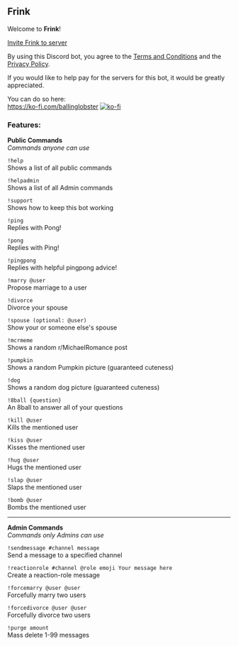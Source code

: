 ## Frink

Welcome to **Frink**!

[Invite Frink to server](https://discord.com/oauth2/authorize?client_id=1388298395503952065)

By using this Discord bot, you agree to the [Terms and Conditions](https://github.com/ballinglobster/frink/blob/main/TERMS.md#terms-of-service) and the [Privacy Policy](https://github.com/ballinglobster/frink/blob/main/PRIVACY.md#privacy-policy).

If you would like to help pay for the servers for this bot, it would be greatly appreciated.

You can do so here:  
https://ko-fi.com/ballinglobster
[![ko-fi](https://ko-fi.com/img/githubbutton_sm.svg)](https://ko-fi.com/T6T1ZSQY8)

### Features:

**Public Commands**  
*Commands anyone can use*

`!help`  
Shows a list of all public commands

`!helpadmin`  
Shows a list of all Admin commands

`!support`  
Shows how to keep this bot working

`!ping`  
Replies with Pong!

`!pong`  
Replies with Ping!

`!pingpong`  
Replies with helpful pingpong advice!

`!marry @user`  
Propose marriage to a user

`!divorce`  
Divorce your spouse

`!spouse (optional: @user)`  
Show your or someone else's spouse

`!mcrmeme`  
Shows a random r/MichaelRomance post

`!pumpkin`  
Shows a random Pumpkin picture (guaranteed cuteness)

`!dog`  
Shows a random dog picture (guaranteed cuteness)

`!8ball {question}`  
An 8ball to answer all of your questions

`!kill @user`  
Kills the mentioned user

`!kiss @user`  
Kisses the mentioned user

`!hug @user`  
Hugs the mentioned user

`!slap @user`  
Slaps the mentioned user

`!bomb @user`  
Bombs the mentioned user

---

**Admin Commands**  
*Commands only Admins can use*

`!sendmessage #channel message`  
Send a message to a specified channel

`!reactionrole #channel @role emoji Your message here`  
Create a reaction-role message

`!forcemarry @user @user`  
Forcefully marry two users

`!forcedivorce @user @user`  
Forcefully divorce two users

`!purge amount`  
Mass delete 1-99 messages
